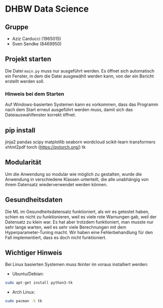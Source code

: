 # DHBW Data Science

## Gruppe
- Aziz Carducci (1965015)
- Sven Sendke (8469950)

## Projekt starten
Die Datei `main.py` muss nur ausgeführt werden. Es öffnet sich automatisch ein Fenster, in dem die Datei ausgewählt werden kann, von der ein Bericht erstellt werden soll.
### Hinweis bei dem Starten
Auf Windows-basierten Systemen kann es vorkommen, dass das Programm nach dem Start erneut ausgeführt werden muss, damit sich das Dateiauswahlfenster korrekt öffnet.

## pip install
jinja2
pandas
scipy
matplotlib
seaborn
wordcloud
scikit-learn
transformers
xhtml2pdf
torch (https://pytorch.org/)
tk 

## Modularität
Um die Anwendung so modular wie möglich zu gestalten, wurde die Anwendung in verschiedene Klassen unterteilt, die alle unabhängig von ihrem Datensatz wiederverwendet werden können.

## Gesundheitsdaten
Die ML im Gesundheitsdatensatz funktioniert, als wir es getestet haben, schien es nicht zu funktionieren, weil es viele rote Warnungen gab, weil der Datensatz zu klein war. Es hat aber trotzdem funktioniert, man musste nur sehr lange warten, weil es sehr viele Berechnungen mit dem Hyperparameter-Tuning macht. Wir haben eine Fehlerbehandlung für den Fall implementiert, dass es doch nicht funktioniert.

## Wichtiger Hinweis
Bei Linux basierten Systemen muss tkinter im voraus installiert werden:
- Ubuntu/Debian: 
```bash 
sudo apt-get install python3-tk
```
- Arch Linux: 
```bash 
sudo pacman -S tk
```
